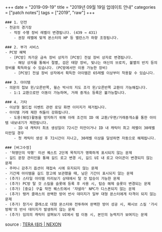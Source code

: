 +++
date = "2019-09-19"
title = "2019년 09월 19일 업데이트 안내"
categories = ["patch notes"]
tags = ["2019", "raw"]
+++

```
### 1. 던전
- 천공의 경기장
  - 적정 수행 장비 레벨이 변경됩니다. (439 → 431)
    - 권장 레벨에 맞게 몬스터의 HP 등 밸런스가 하향 조정됩니다.

### 2. 부가 서비스
- PC방 혜택
  - [PC방] 차가운 금속 장비 상자가 [PC방] 전설 장비 상자로 변경됩니다.
    - 해당 상자를 통해서 절멸, 검은 태양 장비, 빛나는 여신의 브로치, 불멸의 반지 등의 장비를 획득하실 수 있습니다. (PC방에서만 이용 가능한 장비)
    - [PC방] 전설 장비 상자에서 획득한 아이템은 65레벨 이상부터 착용할 수 있습니다.

### 3. 아이템
- 의문의 첩보 왼/오른반쪽, 윌슨 박사의 지도 조각 왼/오른반쪽 교환이 가능해집니다.
  - 1:1 교환으로만 이동이 가능하며, 거래 중개소 등록은 불가능합니다.

### 4. 기타
- 이상형 월드컵 이벤트 관련 로딩 화면 이미지가 제거됩니다.
- 아이템 거래 제한 허들이 강화됩니다.
  - 도용(해킹)활동을 방지하기 위해 아래 조건의 ID 에 교환/우편/거래중개소를 통한 아이템 내보내기가 제한됩니다.
    - ID 내 캐릭터 최초 생성일이 72시간 미만이거나 ID 내 캐릭터 최고 레벨이 30레벨 미만일 경우
    - 첫 캐릭터 생성 후 72시간이 지나고, 30레벨 이상을 달성하면 자동으로 해제됩니다.

### [버그수정]
- '혁명단의 악행' 미션 퀘스트 2단계 목적지가 명확하게 표시되지 않는 문제
- 길드 문장 관리인을 통해 길드 로고 변경 시, 길드 UI 내 로고 아이콘이 변경되지 않는 문제
- 주머니 감추기 옵션이 재접속 시에 유지되지 않는 문제
- 기간제 아이템을 길드 창고에 보관했을 때, 남은 기간이 표시되지 않는 문제
- (추가) 스타일 아이템 미리보기 상태에서 탈 것 탑승이 가능한 문제
- (추가) PC방 탈 것 스킬을 슬롯에 등록 후 사용 시, 탑승 해제 슬롯이 변경되는 문제
- (추가) [중요] 구출 작전 퀘스트에서 '쟈넬라' NPC가 디스폰되지 않는 문제
- (추가) 탱커 클래스의 완벽한 방어 반사 데미지가 일부 대형 몬스터에게 타격이 되지 않는 문제
- (추가) 창기사 클래스로 대형 몬스터와 전투하여 완벽한 방어 성공 시, 패시브 스킬 '가시 방패'의 반사 데미지가 발생하지 않는 문제
- (추가) 임의의 캐릭터 살펴보기 UI에서 탭 이동 시, 본인의 능력치가 보여지는 문제
```

source : [TERA 테라 | NEXON](http://tera.nexon.com/news/update/view.aspx?n4articlesn=410)
